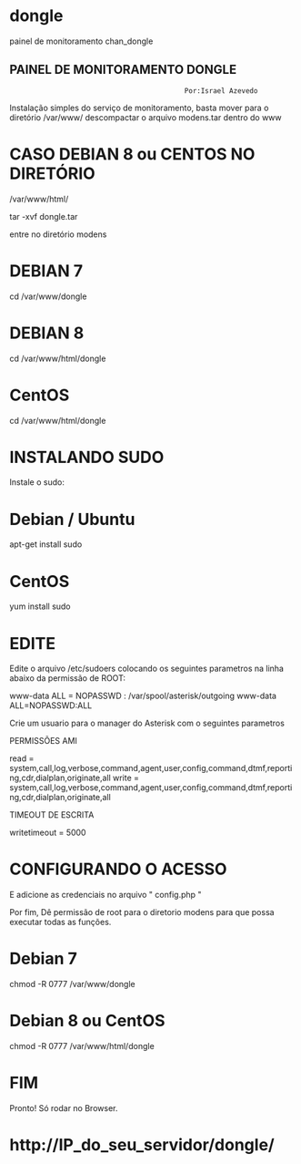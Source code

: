 # dongle
painel de monitoramento chan_dongle


##                PAINEL DE MONITORAMENTO DONGLE                     ##
                                               Por:Israel Azevedo  


Instalação simples do serviço de monitoramento, basta mover para o
diretório /var/www/ descompactar o arquivo modens.tar dentro do www

# CASO DEBIAN 8 ou CENTOS NO DIRETÓRIO #

/var/www/html/

tar -xvf dongle.tar


entre no diretório modens

# DEBIAN 7
cd /var/www/dongle

# DEBIAN 8
cd /var/www/html/dongle

# CentOS

cd /var/www/html/dongle

# INSTALANDO SUDO
Instale o sudo:
# Debian / Ubuntu
apt-get install sudo

# CentOS
 yum install sudo

# EDITE
Edite o arquivo /etc/sudoers colocando os seguintes parametros na linha abaixo da permissão de ROOT:

www-data ALL = NOPASSWD : /var/spool/asterisk/outgoing
www-data ALL=NOPASSWD:ALL

Crie um usuario para o manager do Asterisk com o seguintes parametros

PERMISSÕES AMI

read = system,call,log,verbose,command,agent,user,config,command,dtmf,reporting,cdr,dialplan,originate,all
write = system,call,log,verbose,command,agent,user,config,command,dtmf,reporting,cdr,dialplan,originate,all

TIMEOUT DE ESCRITA

writetimeout = 5000

# CONFIGURANDO O ACESSO
E adicione as credenciais no arquivo " config.php "


Por fim, Dê permissão de root para o diretorio modens para que possa executar todas as funções.

# Debian 7
chmod -R 0777 /var/www/dongle

# Debian 8 ou CentOS
chmod -R 0777 /var/www/html/dongle


# FIM

Pronto! Só rodar no Browser.

# http://IP_do_seu_servidor/dongle/
